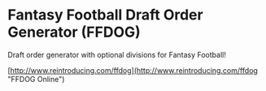 Fantasy Football Draft Order Generator (FFDOG)
=====

Draft order generator with optional divisions for Fantasy Football!

[http://www.reintroducing.com/ffdog](http://www.reintroducing.com/ffdog "FFDOG Online")